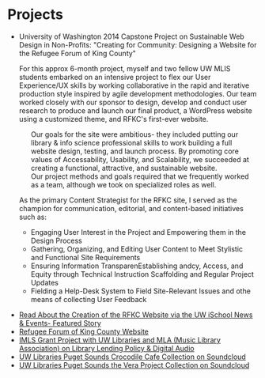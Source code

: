 <h1>Projects</h1>

<p> <ul>
<li>University of Washington 2014 Capstone Project on Sustainable Web Design in Non-Profits:  "Creating for Community: Designing a Website for the Refugee Forum of King County" 

For this approx 6-month project, myself and two fellow UW MLIS students embarked on an intensive project to flex our User Experience/UX skills by working collaborative in the rapid and iterative production style inspired by agile development methodologies. Our team worked closely with our sponsor to design, develop and conduct user research to produce and launch our final product, a WordPress website using a customized theme, and RFKC's first-ever website.  

<ul>Our goals for the site were ambitious- they included putting our library & info science professional skills to work building a full website design, testing, and launch process. By promoting core values of Accessability, Usability, and Scalability, we succeeded at creating a functional, attractive, and sustainable website.</ul>

<ul>Our project methods and goals required that we frequently worked as a team,  although we took on specialized roles as well.</ul>

As the primary Content Strategist for the RFKC site, I served as the champion for communication, editorial, and content-based initiatives such as:
<ul>
<li>Engaging User Interest in the Project and Empowering them in the Design Process</li>
<li>Gathering, Organizing, and Editing User Content to Meet Stylistic and Functional Site Requirements</li>
<li>Ensuring Information TransparenEstablishing andcy, Access, and Equity through Technical Instruction Scaffolding and Regular Project Updates</li>
<li> Fielding a Help-Desk System to Field Site-Relevant Issues and othe means of collecting User Feedback</li>

</ul> 
</p>

<li><a target="_blank" href="https://ischool.uw.edu/feature-stories/creating-community-case-study-user-centered-web-design-non-profits/">Read About the Creation of the RFKC Website via the UW iSchool News & Events- Featured Story</a></li>
<li><a target="_blank" href="http://www.kingcountyrefugeeforum.org/">Refugee Forum of King County Website</a></li>
<li><a target="_blank" href="http://guides.lib.washington.edu/imls2014">IMLS Grant Project with UW Libraries and MLA (Music Library Association) on Library Lending Policy & Digital Audio </a></li>
<li><a target="_blank" href="https://soundcloud.com/uwlibraries/sets/crocodile-cafe-collection">UW Libraries Puget Sounds Crocodile Cafe Collection on Soundcloud</a></li>
<li><a target="_blank" href="https://soundcloud.com/uwlibraries/sets/vera-project-collection/">UW Libraries Puget Sounds the Vera Project Collection on Soundcloud</a></li>
</ul>
